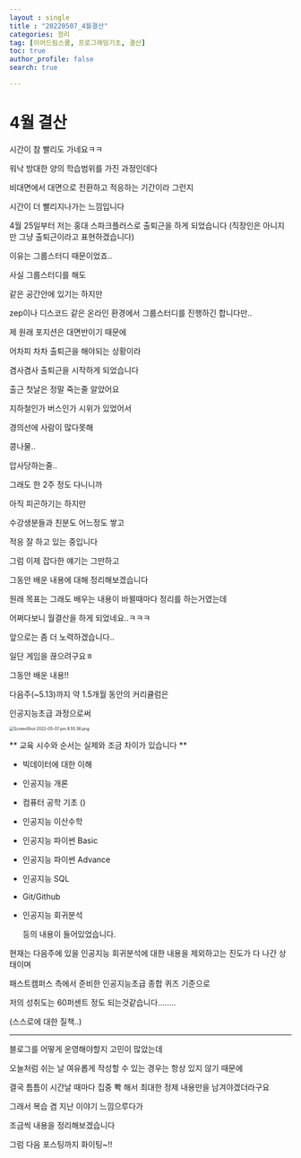 ```yaml
---
layout : single
title : "20220507_4월결산"
categories: 정리
tag: [이어드림스쿨, 프로그래밍기초, 결산]
toc: true
author_profile: false
search: true

---
```




# 4월 결산



시간이 참 빨리도 가네요ㅋㅋ 

워낙 방대한 양의 학습범위를 가진 과정인데다

비대면에서 대면으로 전환하고 적응하는 기간이라 그런지

시간이 더 빨리지나가는 느낌입니다



4월 25일부터 저는 홍대 스파크플러스로 출퇴근을 하게 되었습니다 (직장인은 아니지만 그냥 출퇴근이라고 표현하겠습니다)

이유는 그룹스터디 때문이었죠..

사실 그룹스터디를 해도 

같은 공간안에 있기는 하지만

zep이나 디스코드 같은 온라인 환경에서 그룹스터디를 진행하긴 합니다만..

제 원래 포지션은 대면반이기 때문에

어차피 차차 출퇴근을 해야되는 상황이라

겸사겸사 출퇴근을 시작하게 되었습니다



출근 첫날은 정말 죽는줄 알았어요

지하철인가 버스인가 시위가 있었어서

경의선에 사람이 많다못해

콩나물..

압사당하는줄..



그래도 한 2주 정도 다니니까

아직 피곤하기는 하지만

수강생분들과 친분도 어느정도 쌓고

적응 잘 하고 있는 중입니다



그럼 이제 잡다한 얘기는 그만하고

그동안 배운 내용에 대해 정리해보겠습니다



원래 목표는 그래도 배우는 내용이 바뀔때마다 정리를 하는거였는데

어쩌다보니 월결산을 하게 되었네요..ㅋㅋㅋ

앞으로는 좀 더 노력하겠습니다..

일단 게임을 끊으려구요ㅎ



그동안 배운 내용!!



다음주(~5.13)까지 약 1.5개월 동안의 커리큘럼은

인공지능초급 과정으로써

<img src="../../images/2022-05-07-4월결산/" alt="ScreenShot 2022-05-07 pm 8.55.38.png" style="zoom:50%;" />

 ** 교육 시수와 순서는 실제와 조금 차이가 있습니다 **

* 빅데이터에 대한 이해 

* 인공지능 개론 

* 컴퓨터 공학 기초 ()

* 인공지능 이산수학

* 인공지능 파이썬 Basic

* 인공지능 파이썬 Advance

* 인공지능 SQL

* Git/Github

* 인공지능 회귀분석 

  등의 내용이 들어있었습니다.

  

현재는 다음주에 있을 인공지능 회귀분석에 대한 내용을 제외하고는 진도가 다 나간 상태이며

패스트캠퍼스 측에서 준비한 인공지능초급 종합 퀴즈 기준으로

저의 성취도는 60퍼센트 정도 되는것같습니다........

(스스로에 대한 질책..)

---



블로그를 어떻게 운영해야할지 고민이 많았는데

오늘처럼 쉬는 날 여유롭게 작성할 수 있는 경우는 항상 있지 않기 때문에

결국 틈틈이 시간날 때마다 집중 뽝 해서 최대한 정제 내용만을 남겨야겠더라구요



그래서 복습 겸 지난 이야기 느낌으루다가

조금씩 내용을 정리해보겠습니다



그럼 다음 포스팅까지 화이팅~!!

 